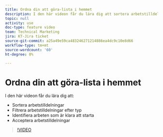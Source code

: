 ```yaml
---
title: Ordna din att göra-lista i hemmet
description: I den här videon får du lära dig att sortera arbetstilldelningar, filtrera tilldelningar efter typ, identifiera arbete som är klart att starta och acceptera arbetstilldelningar.
topic: null
activity: use
doc-type: feature video
team: Technical Marketing
jira: KT-Jira ticket
source-git-commit: a25a49e59ca483246271214886ea4dc9c10e8d66
workflow-type: tm+mt
source-wordcount: '60'
ht-degree: 0%

---
```


# Ordna din att göra-lista i hemmet

I den här videon får du lära dig att:

* Sortera arbetstilldelningar
* Filtrera arbetstilldelningar efter typ
* Identifiera arbeten som är klara att starta
* Acceptera arbetstilldelningar

>[!VIDEO](https://video.tv.adobe.com/v/335099/?quality=12&learn=on)
